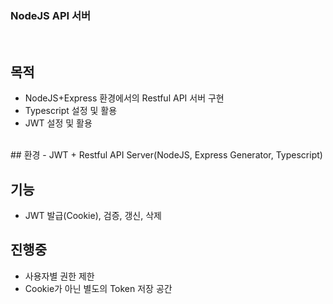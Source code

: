 ### NodeJS API 서버
<br/>

## 목적
- NodeJS+Express 환경에서의 Restful API 서버 구현
- Typescript 설정 및 활용
- JWT 설정 및 활용
<br/>
## 환경
- JWT + Restful API Server(NodeJS, Express Generator, Typescript)

## 기능
- JWT 발급(Cookie), 검증, 갱신, 삭제

## 진행중
- 사용자별 권한 제한
- Cookie가 아닌 별도의 Token 저장 공간 

